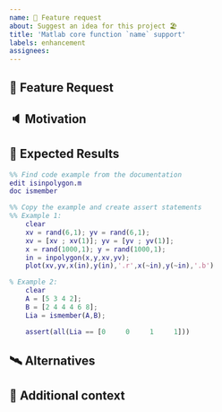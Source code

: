 ```yaml
---
name: 🚀 Feature request
about: Suggest an idea for this project 🏖
title: 'Matlab core function `name` support'
labels: enhancement
assignees:
---
```


<!-- Go directly to `Expected Results` if Matlab core function support -->

## 🚀 Feature Request

<!-- A clear and concise description of the feature proposal. -->

## 🔈 Motivation

<!-- Please describe the motivation for this proposal. -->

## 📝 Expected Results

<!-- For a Matlab core function implementation request. -->
<!-- **All** direct examples from Matlab documentation are preferable. -->

```matlab
%% Find code example from the documentation
edit isinpolygon.m
doc ismember

%% Copy the example and create assert statements
%% Example 1:
    clear
    xv = rand(6,1); yv = rand(6,1);
    xv = [xv ; xv(1)]; yv = [yv ; yv(1)];
    x = rand(1000,1); y = rand(1000,1);
    in = inpolygon(x,y,xv,yv);
    plot(xv,yv,x(in),y(in),'.r',x(~in),y(~in),'.b')

% Example 2:
    clear
    A = [5 3 4 2];
    B = [2 4 4 4 6 8];
    Lia = ismember(A,B);

    assert(all(Lia == [0     0     1     1]))
```

## 🛰 Alternatives

<!-- A clear and concise description of any alternative solutions or features you've considered. -->

## 📎 Additional context

<!-- Add any other context or screenshots about the feature request here. -->
